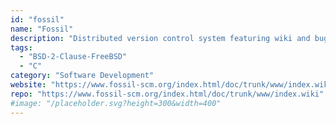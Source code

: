 ```yaml
---
id: "fossil"
name: "Fossil"
description: "Distributed version control system featuring wiki and bug tracker."
tags:
  - "BSD-2-Clause-FreeBSD"
  - "C"
category: "Software Development"
website: "https://www.fossil-scm.org/index.html/doc/trunk/www/index.wiki"
repo: "https://www.fossil-scm.org/index.html/doc/trunk/www/index.wiki"
#image: "/placeholder.svg?height=300&width=400"
---
```


